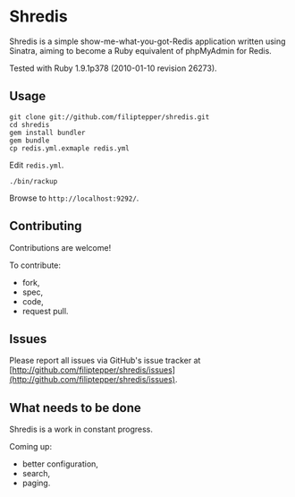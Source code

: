 Shredis
=======

Shredis is a simple show-me-what-you-got-Redis application written using Sinatra, aiming to become a Ruby equivalent of phpMyAdmin for Redis.

Tested with Ruby 1.9.1p378 (2010-01-10 revision 26273).

Usage
-----

    git clone git://github.com/filiptepper/shredis.git
    cd shredis
    gem install bundler
    gem bundle
    cp redis.yml.exmaple redis.yml

Edit `redis.yml`.

    ./bin/rackup

Browse to `http://localhost:9292/`.

Contributing
------------

Contributions are welcome!

To contribute:

* fork,
* spec,
* code,
* request pull.

Issues
------

Please report all issues via GitHub's issue tracker at [http://github.com/filiptepper/shredis/issues](http://github.com/filiptepper/shredis/issues).

What needs to be done
---------------------

Shredis is a work in constant progress.

Coming up:

* better configuration,
* search,
* paging.